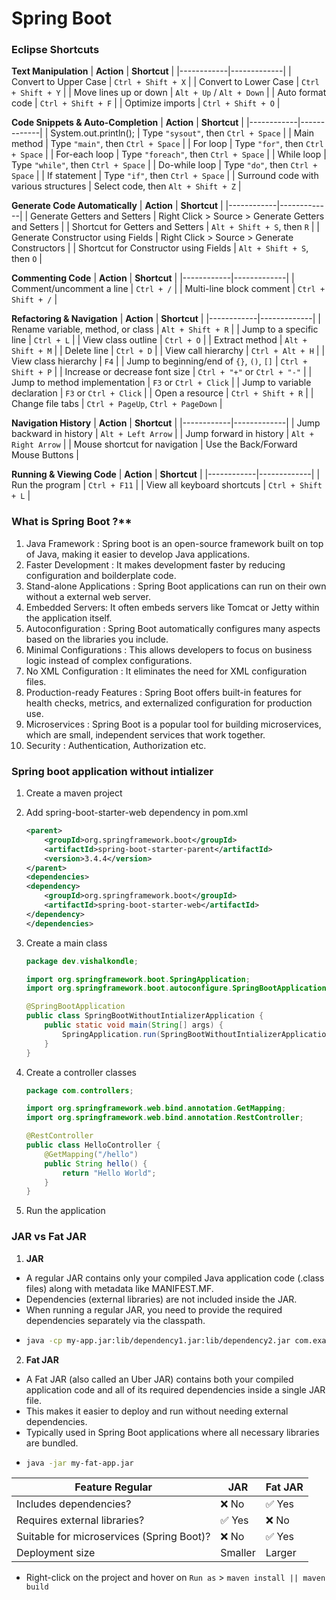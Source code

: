 # Spring Boot

### Eclipse Shortcuts

**Text Manipulation**
| **Action** | **Shortcut** |
|------------|-------------|
| Convert to Upper Case | `Ctrl + Shift + X` |
| Convert to Lower Case | `Ctrl + Shift + Y` |
| Move lines up or down | `Alt + Up` / `Alt + Down` |
| Auto format code | `Ctrl + Shift + F` |
| Optimize imports | `Ctrl + Shift + O` |

**Code Snippets & Auto-Completion**
| **Action** | **Shortcut** |
|------------|-------------|
| System.out.println(); | Type `"sysout"`, then `Ctrl + Space` |
| Main method | Type `"main"`, then `Ctrl + Space` |
| For loop | Type `"for"`, then `Ctrl + Space` |
| For-each loop | Type `"foreach"`, then `Ctrl + Space` |
| While loop | Type `"while"`, then `Ctrl + Space` |
| Do-while loop | Type `"do"`, then `Ctrl + Space` |
| If statement | Type `"if"`, then `Ctrl + Space` |
| Surround code with various structures | Select code, then `Alt + Shift + Z` |

**Generate Code Automatically**
| **Action** | **Shortcut** |
|------------|-------------|
| Generate Getters and Setters | Right Click > Source > Generate Getters and Setters |
| Shortcut for Getters and Setters | `Alt + Shift + S`, then `R` |
| Generate Constructor using Fields | Right Click > Source > Generate Constructors |
| Shortcut for Constructor using Fields | `Alt + Shift + S`, then `O` |

**Commenting Code**
| **Action** | **Shortcut** |
|------------|-------------|
| Comment/uncomment a line | `Ctrl + /` |
| Multi-line block comment | `Ctrl + Shift + /` |

**Refactoring & Navigation**
| **Action** | **Shortcut** |
|------------|-------------|
| Rename variable, method, or class | `Alt + Shift + R` |
| Jump to a specific line | `Ctrl + L` |
| View class outline | `Ctrl + O` |
| Extract method | `Alt + Shift + M` |
| Delete line | `Ctrl + D` |
| View call hierarchy | `Ctrl + Alt + H` |
| View class hierarchy | `F4` |
| Jump to beginning/end of `{}`, `()`, `[]` | `Ctrl + Shift + P` |
| Increase or decrease font size | `Ctrl + "+"` or `Ctrl + "-"` |
| Jump to method implementation | `F3` or `Ctrl + Click` |
| Jump to variable declaration | `F3` or `Ctrl + Click` |
| Open a resource | `Ctrl + Shift + R` |
| Change file tabs | `Ctrl + PageUp`, `Ctrl + PageDown` |

**Navigation History**
| **Action** | **Shortcut** |
|------------|-------------|
| Jump backward in history | `Alt + Left Arrow` |
| Jump forward in history | `Alt + Right Arrow` |
| Mouse shortcut for navigation | Use the Back/Forward Mouse Buttons |

**Running & Viewing Code**
| **Action** | **Shortcut** |
|------------|-------------|
| Run the program | `Ctrl + F11` |
| View all keyboard shortcuts | `Ctrl + Shift + L` |

### What is Spring Boot ?\*\*

1. Java Framework : Spring boot is an open-source framework built on top of Java, making it easier to develop Java applications.
2. Faster Development : It makes development faster by reducing configuration and boilderplate code.
3. Stand-alone Applications : Spring Boot applications can run on their own without a external web server.
4. Embedded Servers: It often embeds servers like Tomcat or Jetty within the application itself.
5. Autoconfiguration : Spring Boot automatically configures many aspects based on the libraries you include.
6. Minimal Configurations : This allows developers to focus on business logic instead of complex configurations.
7. No XML Configuration : It eliminates the need for XML configuration files.
8. Production-ready Features : Spring Boot offers built-in features for health checks, metrics, and externalized configuration for production use.
9. Microservices : Spring Boot is a popular tool for building microservices, which are small, independent services that work together.
10. Security : Authentication, Authorization etc.

### Spring boot application without intializer

1. Create a maven project
2. Add spring-boot-starter-web dependency in pom.xml
   ```xml
   <parent>
       <groupId>org.springframework.boot</groupId>
       <artifactId>spring-boot-starter-parent</artifactId>
       <version>3.4.4</version>
   </parent>
   <dependencies>
   <dependency>
       <groupId>org.springframework.boot</groupId>
       <artifactId>spring-boot-starter-web</artifactId>
   </dependency>
   </dependencies>
   ```
3. Create a main class

   ```java
   package dev.vishalkondle;

   import org.springframework.boot.SpringApplication;
   import org.springframework.boot.autoconfigure.SpringBootApplication;

   @SpringBootApplication
   public class SpringBootWithoutIntializerApplication {
       public static void main(String[] args) {
           SpringApplication.run(SpringBootWithoutIntializerApplication.class, args);
       }
   }
   ```

4. Create a controller classes

   ```java
   package com.controllers;

   import org.springframework.web.bind.annotation.GetMapping;
   import org.springframework.web.bind.annotation.RestController;

   @RestController
   public class HelloController {
       @GetMapping("/hello")
       public String hello() {
           return "Hello World";
       }
   }
   ```

5. Run the application

### JAR vs Fat JAR

1. **JAR**

- A regular JAR contains only your compiled Java application code (.class files) along with metadata like MANIFEST.MF.
- Dependencies (external libraries) are not included inside the JAR.
- When running a regular JAR, you need to provide the required dependencies separately via the classpath.
- ```bash
  java -cp my-app.jar:lib/dependency1.jar:lib/dependency2.jar com.example.Main
  ```

2. **Fat JAR**

- A Fat JAR (also called an Uber JAR) contains both your compiled application code and all of its required dependencies inside a single JAR file.
- This makes it easier to deploy and run without needing external dependencies.
- Typically used in Spring Boot applications where all necessary libraries are bundled.
- ```bash
  java -jar my-fat-app.jar
  ```

| **Feature Regular**                       | **JAR** | **Fat JAR** |
| ----------------------------------------- | ------- | ----------- |
| Includes dependencies?                    | ❌ No   | ✅ Yes      |
| Requires external libraries?              | ✅ Yes  | ❌ No       |
| Suitable for microservices (Spring Boot)? | ❌ No   | ✅ Yes      |
| Deployment size                           | Smaller | Larger      |

- Right-click on the project and hover on `Run as` > `maven install || maven build`
